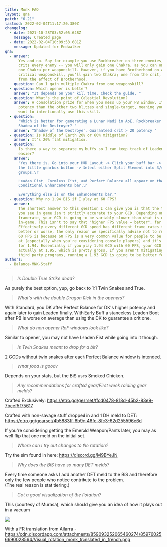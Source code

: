 ```yaml
---
title: Monk FAQ
layout: qna
patch: "6.21"
lastmod: 2022-02-04T11:17:20.380Z
changelog:
  - date: 2021-10-28T03:52:05.648Z
    message: Created page
  - date: 2022-02-04T10:09:53.681Z
    message: Updated for Endwalker
qna:
  - answer:
      Yes and no. Say for example you use Rockbreaker on three enemies, and it
      crits every enemy -- you will only gain one Chakra, as you can only gain
      one Chakra per weaponskill. However, if you have Brotherhood on and land a
      critical weaponskill, you’ll gain two Chakra; one from the crit, and one
      from the effect of Brotherhood.
    question: Can I gain multiple Chakra from one weaponskill?
  - question: Which opener is better?
    answer: "It depends on your kill time. Check the guide. "
  - question: What's the point of Celestial Revolution?
    answer: A consolation prize for when you mess up your PB window. It's lower
      potency than the other two blitzes and single-target, meaning you never
      want to intentionally use this skill.
  - question:
      "Which is better for generating a Lunar Nadi in AoE, Rockbreaker or
      Shadow of the Destroyer? "
    answer: "Shadow of the Destroyer. Guaranteed crit > 20 potency "
  - question: Is Riddle of Earth 20% or 60% mitigation?
    answer: It's 20% flat mitigation.
  - question:
      Is there a way to separate my buffs so I can keep track of Leaden Fist
      easier?
    answer:
      "Yes there is. Go into your HUD Layout -> Click your buff bar -> Click
      the little gearbox button -> Select either Split Element into 3/4
      groups.\r

      Leaden Fist, Formless Fist, and Perfect Balance all appear on the
      Conditional Enhancements bar.\r

      Everything else is on the Enhancements bar."
  - question: Why no 1.94 BIS if I play at 60 FPS?
    answer:
      The shortest answer to this question I can give you is that the tooltip
      you see in game isn't strictly accurate to your GCD. Depending on your
      framerate, your GCD is going to be variably slower than what is displayed
      in-game. This isn't to say that "higher FPS value = better", far from it.
      Effectively every different GCD speed has different frame rates that are
      better or worse, the only reason we specifically advise not to run 1.94 at
      60 FPS is because 60 FPS is a very common value for people to be playing
      at (especially when you're considering console players) and it's extra bad
      for 1.94. Essentially if you play 1.94 GCD with 60 FPS, your GCD is
      actually at 1.95, which is pretty gross. If you aren't mitigating this via
      third party programs, running a 1.93 GCD is going to be better for you.
authors:
  - Balance-MNK-Staff
---
```


> _Is Double True Strike dead?_

As purely the best option, yup, go back to 1:1 Twin Snakes and True.

> _What's with the double Dragon Kick in the openers?_

With Standard, you DK after Perfect Balance for DK's higher potency and again later to gain Leaden finally. With Early Buff a stanceless Leaden Boot after PB is worse on average than using the DK to guarantee a crit one.

> _What do non opener RoF windows look like?_

Similar to opener, you may not have Leaden Fist while going into it though.

> _Is Twin Snakes meant to drop for a bit?_

2 GCDs without twin snakes after each Perfect Balance window is intended.

> _What food is good?_

Depends on your stats, but the BiS uses Smoked Chicken.

> _Any recommendations for crafted gear/First week raiding gear melds?_

Crafted Exclusively: <https://etro.gg/gearset/ffcd0478-818d-45b2-83e9-7bcef5f75617>

Crafted with non-savage stuff dropped in and 1 DH meld to DET: <https://etro.gg/gearset/4b5883ff-8b9e-46fc-8fc3-62d255596e6d>

If you're considering getting the Emerald Weapon/Pants later, you may as well flip that one meld on the initial set.

> _Where can I try out changes to the rotation?_

Try the sim found in here: <https://discord.gg/M9BYeJN>

> _Why does the BiS have so many DET melds?_

Every time someone asks I add another DET meld to the BiS and therefore only the few people who notice contribute to the problem.\
(The real reason is stat tiering.)

> _Got a good visualization of the Rotation?_

This (courtesy of Murasa), which should give you an idea of how it plays out in a vacuum

![](https://cdn.discordapp.com/attachments/277968306307072001/825746336585482300/unknown.png)

With a FR translation from Ailarra - <https://cdn.discordapp.com/attachments/859093252065460274/859760256690028564/Visual_rotation_monk_translated_in_french.png>
